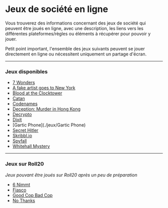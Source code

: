# Jeux de société en ligne

Vous trouverez des informations concernant des jeux de société qui peuvent être joués en ligne, avec une description, les liens vers les différentes plateformes/règles ou éléments à récupérer pour pouvoir y jouer.

Petit point important, l'ensemble des jeux suivants peuvent se jouer directement en ligne ou nécessitent uniquement un partage d'écran.

---

### Jeux disponibles
- [7 Wonders](./jeux/7_wonders.md)
- [A fake artist goes to New York](./jeux/a_fake_artist_goes_to_new_york.md)
- [Blood at the Clocktower](jeux/blood_on_the_clocktower.md)
- [Catan](./jeux/catan.md)
- [Codenames](./jeux/codenames.md)
- [Deception: Murder in Hong Kong](./jeux/deception_murder_in_hong_kong.md)
- [Decrypto](./jeux/decrypto.md)
- [Dixit](./jeux/dixit.md)
- [Gartic Phone](./jeux/Gartic Phone)
- [Secret Hitler](./jeux/secret_hitler.md)
- [Skribbl.io](./jeux/skribblio.md)
- [Spyfall](./jeux/spyfall.md)
- [Whitehall Mystery](./jeux/whitehall_mystery.md)
---

### Jeux sur Roll20
*Jeux pouvant être joués sur Roll20 après un peu de préparation*

- [6 Nimmt](./roll20/6_nimmt.md)
- [Fiasco](./roll20/fiasco.md)
- [Good Cop Bad Cop](./roll20/good_cop_bad_cop.md)
- [No Thanks](./roll20/no_thanks.md)

